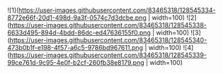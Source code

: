 ![1](https://user-images.githubusercontent.com/83465318/128545334-8772e66f-20d1-498d-9a3f-0574c7d3dcbe.png | width=100)
![2](https://user-images.githubusercontent.com/83465318/128545338-6633d495-894d-4bdd-86dc-ed47636155f0.png | width=100)
![3](https://user-images.githubusercontent.com/83465318/128545340-473b0b1f-e198-4f57-a6c5-9786bd967611.png | width=100)
![4](https://user-images.githubusercontent.com/83465318/128545339-99ce761d-9c95-4e0f-b2cf-260fb38e8179.png | width=100)

